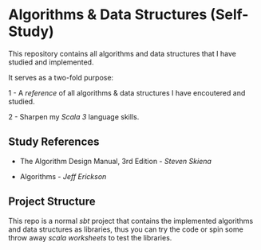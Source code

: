 # Algorithms & Data Structures (Self-Study)

This repository contains all algorithms and data structures that I have studied and implemented.

It serves as a two-fold purpose:

1 - A _reference_ of all algorithms & data structures I have encoutered and studied.

2 - Sharpen my _Scala 3_ language skills.

## Study References
- The Algorithm Design Manual, 3rd Edition - _Steven Skiena_

- Algorithms - _Jeff Erickson_

## Project Structure
This repo is a normal _sbt_ project that contains the implemented algorithms and data structures as libraries, thus you can try the code or spin some throw away _scala worksheets_ to test the libraries.